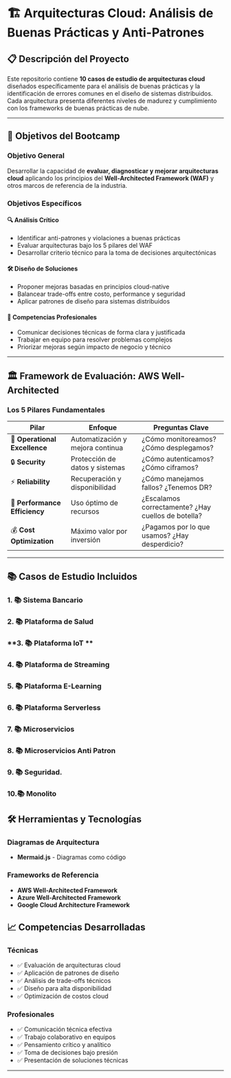 # 🏗️ Arquitecturas Cloud: Análisis de Buenas Prácticas y Anti-Patrones

## 📋 Descripción del Proyecto

Este repositorio contiene **10 casos de estudio de arquitecturas cloud** diseñados específicamente para el análisis  de buenas prácticas y la identificación de errores comunes en el diseño de sistemas distribuidos. Cada arquitectura presenta diferentes niveles de madurez y cumplimiento con los frameworks de buenas prácticas de nube.

---

## 🎯 Objetivos del Bootcamp

### **Objetivo General**
Desarrollar la capacidad de **evaluar, diagnosticar y mejorar arquitecturas cloud** aplicando los principios del **Well-Architected Framework (WAF)** y otros marcos de referencia de la industria.

### **Objetivos Específicos**

#### 🔍 **Análisis Crítico**
- Identificar anti-patrones y violaciones a buenas prácticas
- Evaluar arquitecturas bajo los 5 pilares del WAF
- Desarrollar criterio técnico para la toma de decisiones arquitectónicas

#### 🛠️ **Diseño de Soluciones**
- Proponer mejoras basadas en principios cloud-native
- Balancear trade-offs entre costo, performance y seguridad
- Aplicar patrones de diseño para sistemas distribuidos

#### 💼 **Competencias Profesionales**
- Comunicar decisiones técnicas de forma clara y justificada
- Trabajar en equipo para resolver problemas complejos
- Priorizar mejoras según impacto de negocio y técnico

---

## 🏛️ Framework de Evaluación: AWS Well-Architected

### **Los 5 Pilares Fundamentales**

| Pilar | Enfoque | Preguntas Clave |
|-------|---------|-----------------|
| 🔧 **Operational Excellence** | Automatización y mejora continua | ¿Cómo monitoreamos? ¿Cómo desplegamos? |
| 🔒 **Security** | Protección de datos y sistemas | ¿Cómo autenticamos? ¿Cómo ciframos? |
| ⚡ **Reliability** | Recuperación y disponibilidad | ¿Cómo manejamos fallos? ¿Tenemos DR? |
| 🚀 **Performance Efficiency** | Uso óptimo de recursos | ¿Escalamos correctamente? ¿Hay cuellos de botella? |
| 💰 **Cost Optimization** | Máximo valor por inversión | ¿Pagamos por lo que usamos? ¿Hay desperdicio? |

---

## 📚 Casos de Estudio Incluidos

### **1. 📚 Sistema Bancario**
### **2. 📚 Plataforma de Salud**
### **3. 📚 Plataforma IoT **
### **4. 📚 Plataforma de Streaming**
### **5. 📚 Plataforma E-Learning**
### **6. 📚 Plataforma Serverless**
### **7. 📚 Microservicios**
### **8. 📚 Microservicios Anti Patron**
### **9. 📚 Seguridad**. 
### **10.📚 Monolito**



## 🛠️ Herramientas y Tecnologías

### **Diagramas de Arquitectura**
- **Mermaid.js** - Diagramas como código


### **Frameworks de Referencia**
- **AWS Well-Architected Framework**
- **Azure Well-Architected Framework**
- **Google Cloud Architecture Framework**


## 📈 Competencias Desarrolladas

### **Técnicas**
- ✅ Evaluación de arquitecturas cloud
- ✅ Aplicación de patrones de diseño
- ✅ Análisis de trade-offs técnicos
- ✅ Diseño para alta disponibilidad
- ✅ Optimización de costos cloud

### **Profesionales**
- ✅ Comunicación técnica efectiva
- ✅ Trabajo colaborativo en equipos
- ✅ Pensamiento crítico y analítico
- ✅ Toma de decisiones bajo presión
- ✅ Presentación de soluciones técnicas

---


